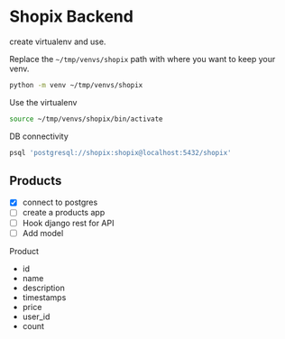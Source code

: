# Shopix Backend

create virtualenv and use.

Replace the `~/tmp/venvs/shopix` path with where you want to keep your venv.

```sh
python -m venv ~/tmp/venvs/shopix
```

Use the virtualenv

```sh
source ~/tmp/venvs/shopix/bin/activate
```

DB connectivity

```sh
psql 'postgresql://shopix:shopix@localhost:5432/shopix'
```

## Products

- [x] connect to postgres
- [ ] create a products app
- [ ] Hook django rest for API
- [ ] Add model

Product

- id
- name
- description
- timestamps
- price
- user_id
- count
